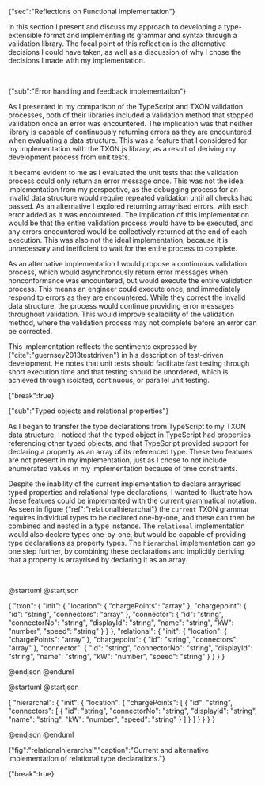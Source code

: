 {"sec":"Reflections on Functional Implementation"}

In this section I present and discuss my approach to developing a type-extensible format and implementing its grammar and syntax through a validation library. The focal point of this reflection is the alternative decisions I could have taken, as well as a discussion of why I chose the decisions I made with my implementation.

<br>

{"sub":"Error handling and feedback implementation"}

As I presented in my comparison of the TypeScript and TXON validation processes, both of their libraries included a validation method that stopped validation once an error was encountered. The implication was that neither library is capable of continuously returning errors as they are encountered when evaluating a data structure. This was a feature that I considered for my implementation with the TXON.js library, as a result of deriving my development process from unit tests.

It became evident to me as I evaluated the unit tests that the validation process could only return an error message once. This was not the ideal implementation from my perspective, as the debugging process for an invalid data structure would require repeated validation until all checks had passed. As an alternative I explored returning arrayrised errors, with each error added as it was encountered. The implication of this implementation would be that the entire validation process would have to be executed, and any errors encountered would be collectively returned at the end of each execution. This was also not the ideal implementation, because it is unnecessary and inefficient to wait for the entire process to complete.

As an alternative implementation I would propose a continuous validation process, which would asynchronously return error messages when nonconformance was encountered, but would execute the entire validation process. This means an engineer could execute once, and immediately respond to errors as they are encountered. While they correct the invalid data structure, the process would continue providing error messages throughout validation. This would improve scalability of the validation method, where the validation process may not complete before an error can be corrected.

This implementation reflects the sentiments expressed by {"cite":"guernsey2013testdriven"} in his description of test-driven development. He notes that unit tests should facilitate fast testing through short execution time and that testing should be unordered, which is achieved through isolated, continuous, or parallel unit testing.

{"break":true}

{"sub":"Typed objects and relational properties"}

As I began to transfer the type declarations from TypeScript to my TXON data structure, I noticed that the typed object in TypeScript had properties referencing other typed objects, and that TypeScript provided support for declaring a property as an array of its referenced type. These two features are not present in my implementation, just as I chose to not include enumerated values in my implementation because of time constraints.

Despite the inability of the current implementation to declare arrayrised typed properties and relational type declarations, I wanted to illustrate how these features could be implemented with the current grammatical notation. As seen in figure {"ref":"relationalhierarchal"} the `current` TXON grammar requires individual types to be declared one-by-one, and these can then be combined and nested in a type instance. The `relational` implementation would also declare types one-by-one, but would be capable of providing type declarations as property types. The `hierarchal` implementation can go one step further, by combining these declarations and implicitly deriving that a property is arrayrised by declaring it as an array.

<br>

@startuml
@startjson

<style>
jsonDiagram {
    BackGroundColor transparent
    node {
        BackGroundColor white
    }
}
</style>

{
    "txon": {
        "init": {
            "location": {
                "chargePoints": "array"
            },
            "chargepoint": {
                "id": "string",
                "connectors": "array"
            },
            "connector": {
                "id": "string", "connectorNo": "string", "displayId": "string",
                "name": "string", "kW": "number", "speed": "string"
            }
        }
    },
    "relational": {
        "init": {
            "location": {
                "chargePoints": "array<chargepoint>"
            },
            "chargepoint": {
                "id": "string",
                "connectors": "array<connector>"
            },
            "connector": {
                "id": "string", "connectorNo": "string", "displayId": "string",
                "name": "string", "kW": "number", "speed": "string"
            }
        }
    }
}

@endjson
@enduml

@startuml
@startjson

<style>
jsonDiagram {
    BackGroundColor transparent
    node {
        BackGroundColor white
    }
}
</style>

{
    "hierarchal": {
        "init": {
            "location": {
                "chargePoints": [
                    {
                        "id": "string",
                        "connectors": [
                            {
                                "id": "string", "connectorNo": "string", "displayId": "string",
                                "name": "string", "kW": "number", "speed": "string"
                            }
                        ]
                    }
                ]
            }
        }
    }
}

@endjson
@enduml

{"fig":"relationalhierarchal","caption":"Current and alternative implementation of relational type declarations."}

{"break":true}